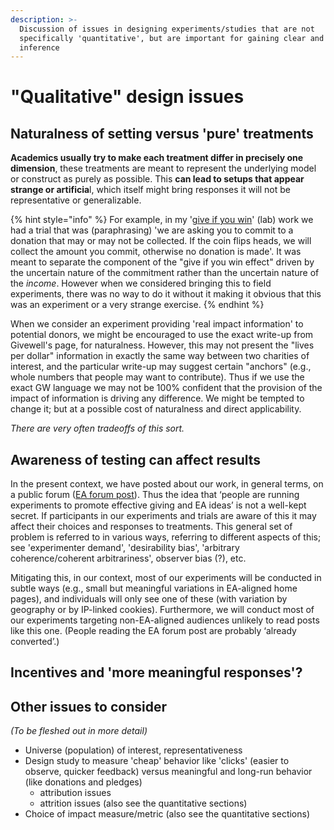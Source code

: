 ```yaml
---
description: >-
  Discussion of issues in designing experiments/studies that are not
  specifically 'quantitative', but are important for gaining clear and useful
  inference
---
```


# "Qualitative" design issues

## Naturalness of setting versus 'pure' treatments

**Academics usually try to make each treatment differ in precisely one dimension**, these treatments are meant to represent the underlying model or construct as purely as possible. This **can lead to setups that appear strange or artificia**l, which itself might bring responses it will not be representative or generalizable.

{% hint style="info" %}
For example, in my '[give if you win](http://giveifyouwin.org)' (lab) work we had a trial that was (paraphrasing) 'we are asking you to commit to a donation that may or may not be collected. If the coin flips heads, we will collect the amount you commit, otherwise no donation is made'. It was meant to separate the component of the "give if you win effect" driven by the uncertain nature of the commitment rather than the uncertain nature of the _income_. However when we considered bringing this to field experiments, there was no way to do it without it making it obvious that this was an experiment or a very strange exercise.
{% endhint %}

When we consider an experiment providing 'real impact information' to potential donors, we might be encouraged to use the exact write-up from Givewell's page, for naturalness. However, this may not present the "lives per dollar" information in exactly the same way between two charities of interest, and the particular write-up may suggest certain "anchors" (e.g., whole numbers that people may want to contribute). Thus if we use the exact GW language we may not be 100% confident that the provision of the impact of information is driving any difference. We might be tempted to change it; but at a possible cost of naturalness and direct applicability.

_There are very often tradeoffs of this sort._

## Awareness of testing can affect results

In the present context, we have posted about our work, in general terms, on a public forum ([EA forum post](../overview-ea-forum-post.md#ea-forum-post)). Thus the idea that ‘people are running experiments to promote effective giving and EA ideas’ is not a well-kept secret. If participants in our experiments and trials are aware of this it may affect their choices and responses to treatments. This general set of problem is referred to in various ways, referring to different aspects of this; see 'experimenter demand', 'desirability bias', 'arbitrary coherence/coherent arbitrariness', observer bias (?), etc.

Mitigating this, in our context, most of our experiments will be conducted in subtle ways (e.g., small but meaningful variations in EA-aligned home pages), and individuals will only see one of these (with variation by geography or by IP-linked cookies). Furthermore, we will conduct most of our experiments targeting non-EA-aligned audiences unlikely to read posts like this one. (People reading the EA forum post are probably ‘already converted’.)

## Incentives and 'more meaningful responses'?

## Other issues to consider&#x20;

_(To be fleshed out in more detail)_

* Universe (population) of interest, representativeness
* Design study to measure 'cheap' behavior like 'clicks' (easier to observe, quicker feedback) versus meaningful and long-run behavior (like donations and pledges)
  * attribution issues
  * attrition issues (also see the quantitative sections)
* Choice of impact measure/metric (also see the quantitative sections)
